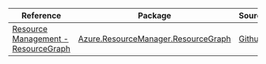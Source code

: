 | Reference | Package | Source |
|---|---|---|
|[Resource Management - ResourceGraph](resourcemanager.resourcegraph-readme.md)|[Azure.ResourceManager.ResourceGraph](https://www.nuget.org/packages/Azure.ResourceManager.ResourceGraph)|[Github](https://github.com/Azure/azure-sdk-for-net/blob/main/sdk/resourcegraph/Azure.ResourceManager.ResourceGraph)|
